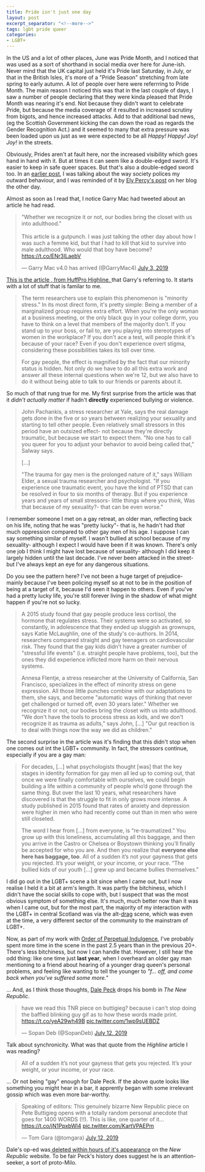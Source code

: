 ```yaml
---
title: Pride isn't just one day
layout: post
excerpt_separator: "<!--more-->"
tags: lgbt pride queer
categories:
- LGBT+
---
```


In the US and a lot of other places, June was Pride Month, and I noticed that was used as a sort of shorthand in social media over here for June-ish. Never mind that the UK capital just held it's Pride last Saturday, in July, or that in the British Isles, it's more of a "Pride Season" stretching from late spring to early autumn. A lot of people over here were referrring to Pride Month. The main reason I noticed this was that in the last couple of days, I saw a number of people declaring that they were kinda pleased that Pride Month was nearing it's end. <!--more-->Not because they didn't want to celebrate Pride, but because the media coverage of it resulted in increased scrutiny from bigots, and hence increased attacks. Add to that additional bad news, (eg the Scottish Government kicking the can down the road as regards the Gender Recognition Act.) and it seemed to many that extra pressure was been loaded upon us just as we were expected to be all *Happy! Happy! Joy! Joy!* in the streets.

Obviously, Prides aren't at fault here, nor the increased visibility which goes hand in hand with it. But at times it can seem like a double-edged sword. It's easier to keep in safe queer spaces. But that's also a double-edged sword too. In an [earlier post]({{"/2019/06/19/Why-we-still-need-Pride.html"|relative_url}}), I was talking about the way society polices my outward behaviour, and I was reminded of it by [Ely Percy's post](https://www.elypercy.com/blog-1/queer-shame) on her blog the other day.

Almost as soon as I read that, I notice Garry Mac had tweeted about an article he had read.

<div class="social-media">
<blockquote class="twitter-tweet" data-lang="en"><p lang="en" dir="ltr">&quot;Whether we recognize it or not, our bodies bring the closet with us into adulthood.&quot;<br><br>This article is a gutpunch. I was just talking the other day about how I was such a femme kid, but that I had to kill that kid to survive into male adulthood. Who would that boy have become? <a href="https://t.co/ENr3ILaebV">https://t.co/ENr3ILaebV</a></p>&mdash; Garry Mac v4.0 has arrived (@GarryMac4) <a href="https://twitter.com/GarryMac4/status/1146365655127613440?ref_src=twsrc%5Etfw">July 3, 2019</a></blockquote>
<script async src="https://platform.twitter.com/widgets.js" charset="utf-8"></script></div>

[This is the article , from HuffPro Highline, ](https://highline.huffingtonpost.com/articles/en/gay-loneliness/) that Garry's referring to.  It starts with a lot of stuff that is familar to me.

> The term researchers use to explain this phenomenon is "minority stress." In its most direct form, it's pretty simple: Being a member of a marginalized group requires extra effort. When you're the only woman at a business meeting, or the only black guy in your college dorm, you have to think on a level that members of the majority don't. If you stand up to your boss, or fail to, are you playing into stereotypes of women in the workplace? If you don't ace a test, will people think it's because of your race? Even if you don't experience overt stigma, considering these possibilities takes its toll over time.
> 
> For gay people, the effect is magnified by the fact that our minority status is hidden. Not only do we have to do all this extra work and answer all these internal questions when we're 12, but we also have to do it without being able to talk to our friends or parents about it.

So much of that rung true for me. My first surprise from the article was that it *didn't actually matter* if hadn't **directly** experienced bullying or violence.

> John Pachankis, a stress researcher at Yale, says the real damage gets done in the five or so years between realizing your sexuality and starting to tell other people. Even relatively small stressors in this period have an outsized effect- not because they're directly traumatic, but because we start to expect them. "No one has to call you queer for you to adjust your behavior to avoid being called that," Salway says.
>
> [...]
>
> "The trauma for gay men is the prolonged nature of it," says William Elder, a sexual trauma researcher and psychologist. "If you experience one traumatic event, you have the kind of PTSD that can be resolved in four to six months of therapy. But if you experience years and years of small stressors- little things where you think, Was that because of my sexuality?- that can be even worse."

I remember someone I met on a gay retreat, an older man, reflecting back on his life, noting that he was "pretty lucky"- that is, he hadn't had *that* much oppression compared to other gay men of his age. I suppose I can say something similar of myself. I wasn't bullied at school because of my sexuality- although I expect I would have been if it was known. There's only one job I think I might have lost because of sexuality- although I did keep it largely hidden until the last decade. I've never been attacked in the street- but I've always kept an eye for any dangerous situations. 

Do you see the pattern here? I've not been a huge target of prejudice- mainly because I've been policing myself so at not to be in the position of being at a target of it, because I'd seen it happen to others. Even if you've had a pretty lucky life, you're still forever living in the shadow of what might happen if you're not so lucky.

> A 2015 study found that gay people produce less cortisol, the hormone that regulates stress. Their systems were so activated, so constantly, in adolescence that they ended up sluggish as grownups, says Katie McLaughlin, one of the study's co-authors. In 2014, researchers compared straight and gay teenagers on cardiovascular risk. They found that the gay kids didn't have a greater number of "stressful life events" (i.e. straight people have problems, too), but the ones they did experience inflicted more harm on their nervous systems.
>
> Annesa Flentje, a stress researcher at the University of California, San Francisco, specializes in the effect of minority stress on gene expression. All those little punches combine with our adaptations to them, she says, and become "automatic ways of thinking that never get challenged or turned off, even 30 years later." Whether we recognize it or not, our bodies bring the closet with us into adulthood. "We don't have the tools to process stress as kids, and we don't recognize it as trauma as adults," says John, [...] "Our gut reaction is to deal with things now the way we did as children."

The second surprise in the article was it's finding that this didn't stop when one comes out int the LGBT+ community. In fact, the stressors continue, especially if you are a gay man:

>For decades, [...] what psychologists thought [was] that the key stages in identity formation for gay men all led up to coming out, that once we were finally comfortable with ourselves, we could begin building a life within a community of people who’d gone through the same thing. But over the last 10 years, what researchers have discovered is that the struggle to fit in only grows more intense. A study published in 2015 found that rates of anxiety and depression were higher in men who had recently come out than in men who were still closeted.
>
>The word I hear from [...] from everyone, is “re-traumatized.” You grow up with this loneliness, accumulating all this baggage, and then you arrive in the Castro or Chelsea or Boystown thinking you’ll finally be accepted for who you are. And then you realize that **everyone else here has baggage, too**. All of a sudden it’s not your gayness that gets you rejected. It’s your weight, or your income, or your race. “The bullied kids of our youth [...] grew up and became bullies themselves.”

I did go out in the LGBT+ scene a bit since when I came out, but I now realise I held it a bit at arm's length. It was partly the bitchiness, which I didn't have the social skills to cope with, but I suspect that was the most obvious symptom of something else.  It's much, much better now than it was when I came out, but for the most part, the majority of my interaction with the LGBT+ in central Scotland was via the alt-[drag]({{"/tag/drag.html"|relative_url}}) scene, which was even at the time, a very different sector of the community to the mainstram of LGBT+. 

Now, as part of my work with [Order of Perpetual Indulgence]({{"/tag/opi.html"|relative_url}}), I've probably spent more time in the scene in the past 2.5 years than in the previous 20+. There's less bitchiness, but now I can handle that. However, I still hear the odd thing: like one time just **last year**, when I overheard an older gay man mentioning to a friend about hearing of a younger drag queen's personal problems, and feeling like wanting to tell the younger to *"f... off, and come back when you've suffered some more."*

... And, as I think those thoughts, [Dale Peck](https://en.wikipedia.org/wiki/Dale_Peck) drops his bomb in *The New Republic*. 

<div class="social-media">
<blockquote class="twitter-tweet" data-lang="en"><p lang="en" dir="ltr">have we read this TNR piece on buttigieg? because i can&#39;t stop doing the baffled blinking guy gif as to how these words made print. <a href="https://t.co/yeA29wh49B">https://t.co/yeA29wh49B</a> <a href="https://t.co/1wp9sUEBDZ">pic.twitter.com/1wp9sUEBDZ</a></p>&mdash; Sopan Deb (@SopanDeb) <a href="https://twitter.com/SopanDeb/status/1149784848703340544?ref_src=twsrc%5Etfw">July 12, 2019</a></blockquote>
<script async src="https://platform.twitter.com/widgets.js" charset="utf-8"></script></div>

Talk about synchronicity.  What was that quote from the *Highline* article I was reading?

>All of a sudden it’s not your gayness that gets you rejected. It’s your weight, or your income, or your race. 

... Or not being "gay" enough for Dale Peck. If the above quote looks like something you might hear in a bar, it  apprently began with some irrelevant gossip which was even more bar-worthy.

<div class="social-media">
<blockquote class="twitter-tweet" data-lang="en"><p lang="en" dir="ltr">Speaking of editors: This genuinely bizarre New Republic piece on Pete Buttigieg opens with a totally random personal anecdote that goes for 1400 WORDS (!!). This is like, one quarter of it... <a href="https://t.co/jN1PpxbWl4">https://t.co/jN1PpxbWl4</a> <a href="https://t.co/KartVPAEPm">pic.twitter.com/KartVPAEPm</a></p>&mdash; Tom Gara (@tomgara) <a href="https://twitter.com/tomgara/status/1149771036801556480?ref_src=twsrc%5Etfw">July 12, 2019</a></blockquote>
<script async src="https://platform.twitter.com/widgets.js" charset="utf-8"></script></div>

Dale's op-ed was[ deleted within hours of it's appearance](https://www.joemygod.com/2019/07/new-republic-deletes-bizarre-hit-piece-on-mayor-pete/) on the *New Republic* website. To be fair Peck's history does suggest he is an attention-seeker, a sort of proto-Milo.
